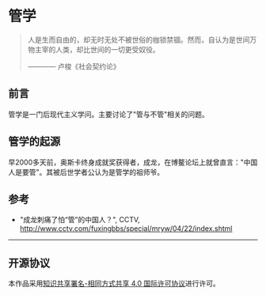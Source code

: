 # 管学

> 人是生而自由的，却无时无处不被世俗的枷锁禁锢。然而，自认为是世间万物主宰的人类，却比世间的一切更受奴役。
>
> ———— 卢梭《社会契约论》

## 前言

管学是一门后现代主义学问。主要讨论了"管与不管"相关的问题。

## 管学的起源

早2000多天前，奥斯卡终身成就奖获得者，成龙，在博鳌论坛上就曾直言："中国人是要管"。其被后世学者公认为是管学的祖师爷。

## 参考

- "成龙刺痛了怕“管”的中国人？", CCTV, <http://www.cctv.com/fuxingbbs/special/mryw/04/22/index.shtml>

---

## 开源协议

本作品采用[知识共享署名-相同方式共享 4.0 国际许可协议](http://creativecommons.org/licenses/by-sa/4.0/)进行许可。
